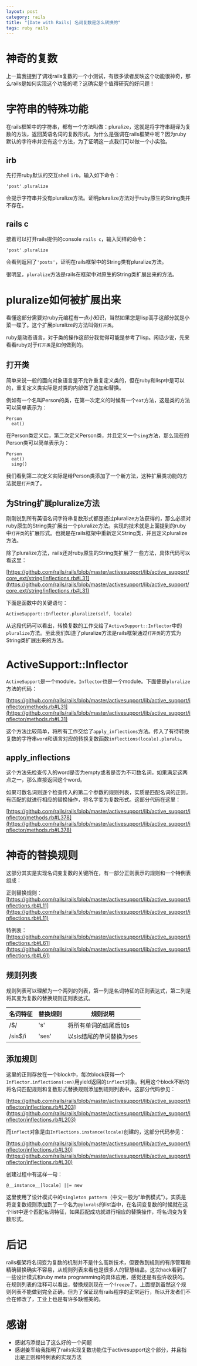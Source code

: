 ```yaml
---
layout: post
category: rails
title: "[Date with Rails] 名词复数是怎么转换的"
tags: ruby rails
---
```


# 神奇的复数

上一篇我提到了调戏rails复数的一个小测试，有很多读者反映这个功能很神奇，那么rails是如何实现这个功能的呢？这确实是个值得研究的好问题！

# 字符串的特殊功能

在rails框架中的字符串，都有一个方法叫做：pluralize，这就是将字符串翻译为复数的方法，返回英语名词的复数形式。为什么是强调在rails框架中呢？因为ruby默认的字符串并没有这个方法，为了证明这一点我们可以做一个小实验。

## irb

先打开ruby默认的交互shell `irb`，输入如下命令：

`'post'.pluralize`

会提示字符串并没有pluralize方法。证明pluralize方法对于ruby原生的String类并不存在。

## rails c

接着可以打开rails提供的console `rails c`，输入同样的命令：

`'post'.pluralize`

会看到返回了`'posts'`，证明在rails框架中的String类有pluralize方法。

很明显，`pluralize`方法是rails在框架中对原生的String类扩展出来的方法。

# pluralize如何被扩展出来

看懂这部分需要对ruby元编程有一点小知识，当然如果您是lisp高手这部分就是小菜一碟了。这个扩展pluralize的方法叫做`打开类`。

ruby是动态语言，对于类的操作这部分我觉得可能是参考了lisp。闲话少说，先来看看ruby对于`打开类`是如何做到的。

## 打开类

简单来说一般的面向对象语言是不允许重复定义类的，但在ruby和lisp中是可以的，重复定义类实际是对类的内部做了追加和替换。

例如有一个名叫Person的类，在第一次定义的时候有一个`eat`方法，这是类的方法可以简单表示为：

    Person
      eat()

在Person类定义后，第二次定义Person类，并且定义一个`sing`方法，那么现在的Person类可以简单表示为：

    Person
      eat()
      sing()

我们看到第二次定义实际是给Person类添加了一个新方法，这种扩展类功能的方法就是`打开类`了。

## 为String扩展pluralize方法

刚刚说到所有英语名词字符串复数形式都是通过pluralize方法获得的，那么必须对ruby原生的String类扩展出一个pluralize方法。实现的技术就是上面提到的ruby中`打开类`的扩展形式。也就是在rails框架中重新定义String类，并且定义pluralize方法。

除了pluralize方法，rails还对ruby原生的String类扩展了一些方法，具体代码可以看这里：

[https://github.com/rails/rails/blob/master/activesupport/lib/active_support/core_ext/string/inflections.rb#L31](https://github.com/rails/rails/blob/master/activesupport/lib/active_support/core_ext/string/inflections.rb#L31)

下面是函数中的关键语句：

    ActiveSupport::Inflector.pluralize(self, locale)

从这段代码可以看出，转换复数的工作交给了`ActiveSupport::Inflector`中的`pluralize`方法。至此我们知道了pluralize方法是rails框架通过`打开类`的方式为String类扩展出来的方法。

# ActiveSupport::Inflector

`ActiveSupport`是一个module，`Inflector`也是一个module。下面便是`pluralize`方法的代码：

[https://github.com/rails/rails/blob/master/activesupport/lib/active_support/inflector/methods.rb#L31](https://github.com/rails/rails/blob/master/activesupport/lib/active_support/inflector/methods.rb#L31)

这个方法比较简单，将所有工作交给了`apply_inflections`方法。传入了有待转换复数的字符串`word`和语言对应的转换复数函数`inflections(locale).plurals`。

## apply_inflections

这个方法先检查传入的word是否为empty或者是否为不可数名词，如果满足这两点之一，那么直接返回这个word。

如果可数名词则逐个检查传入的第二个参数的规则列表，实质是匹配名词的正则，有匹配的就进行相应的替换操作，将名字变为复数形式。这部分代码在这里：

[https://github.com/rails/rails/blob/master/activesupport/lib/active_support/inflector/methods.rb#L378](https://github.com/rails/rails/blob/master/activesupport/lib/active_support/inflector/methods.rb#L378)

# 神奇的替换规则

这部分其实是实现名词变复数的关键所在，有一部分正则表示的规则和一个特例表组成：

正则替换规则： [https://github.com/rails/rails/blob/master/activesupport/lib/active_support/inflections.rb#L11](https://github.com/rails/rails/blob/master/activesupport/lib/active_support/inflections.rb#L11)

特例表：[https://github.com/rails/rails/blob/master/activesupport/lib/active_support/inflections.rb#L61](https://github.com/rails/rails/blob/master/activesupport/lib/active_support/inflections.rb#L61)

## 规则列表

规则列表可以理解为一个两列的列表，第一列是名词特征的正则表达式，第二列是将其变为复数的替换规则正则表达式。

| 名词特征             | 替换规则                   | 规则说明                        |
|----------------------|----------------------------|---------------------------------|
| /$/                  | 's'                        | 将所有单词的结尾后加s           |
| /sis$/i              | 'ses'                      | 以sis结尾的单词替换为ses        |

## 添加规则

这里的正则存放在一个block中，每次block获得一个`Inflector.inflections(:en)`用yield返回的`inflect`对象。利用这个block不断的将名词匹配规则和复数形式替换规则添加到规则列表中。这部分代码参见：

[https://github.com/rails/rails/blob/master/activesupport/lib/active_support/inflector/inflections.rb#L203](https://github.com/rails/rails/blob/master/activesupport/lib/active_support/inflector/inflections.rb#L203)

而`inflect`对象是由`Inflections.instance(locale)`创建的，这部分代码参见：

[https://github.com/rails/rails/blob/master/activesupport/lib/active_support/inflector/inflections.rb#L30](https://github.com/rails/rails/blob/master/activesupport/lib/active_support/inflector/inflections.rb#L30)

创建过程中有这样一句：
    
    @__instance__[locale] ||= new

这里使用了设计模式中的`singleton pattern`（中文一般为“单例模式”）。实质是将变复数规则添加到了一个名为`@plurals`的list当中，在名词变复数的时候就在这个list中逐个匹配名词特征，如果匹配成功就进行相应的替换操作，将名词变为复数形式。

# 后记

rails框架将名词变为复数的机制并不是什么高新技术，但要做到规则的有序管理和精确替换确实不容易，从规则列表来看也是很多人的智慧结晶。这次hack看到了一些设计模式和ruby meta programming的具体应用，感觉还是有些许收获的。在规则列表的注释可以看出，替换规则现在一个`freeze`了。上面提到虽然这个规则列表不能做到完全正确，但为了保证现有rails程序的正常运行，所以开发者们不会在修改了，工业上也是有许多缺憾美的。

# 感谢

* 感谢冯添提出了这么好的一个问题
* 感谢姜军给我指明了rails实现复数功能位于activesupport这个部分，并且指出是正则和特例表的实现方法
